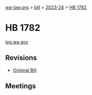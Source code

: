 [wa-law.org](/) > [bill](/bill/) > [2023-24](/bill/2023-24/) > [HB 1782](/bill/2023-24/hb/1782/)

# HB 1782
[leg.wa.gov](https://app.leg.wa.gov/billsummary?BillNumber=1782&Year=2023&Initiative=false)

## Revisions
* [Original Bill](1/)

## Meetings